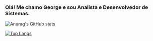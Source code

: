 
### Olá! Me chamo George e sou Analista e Desenvolvedor de Sistemas.

![Anurag's GitHub stats](https://github-readme-stats.vercel.app/api?username=gmac1el&show_icons=true&theme=transparent)

[![Top Langs](https://github-readme-stats.vercel.app/api/top-langs/?username=gmac1el&show_icons=true&theme=transparent)](https://github.com/anuraghazra/github-readme-stats)



